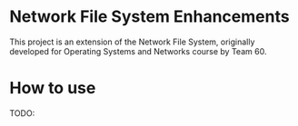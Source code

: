 # Network File System Enhancements

This project is an extension of the Network File System, originally developed for Operating Systems and Networks course by Team 60.

# How to use
TODO:
